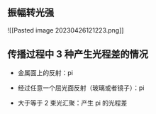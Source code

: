 
## 振幅转光强
![[Pasted image 20230426121223.png]]

## 传播过程中 3 种产生光程差的情况

- 金属面上的反射：pi

- 经过任意一个屈光面反射（玻璃或者镜子）：pi

- 大于等于 2 束光汇聚：产生 pi 的光程差

